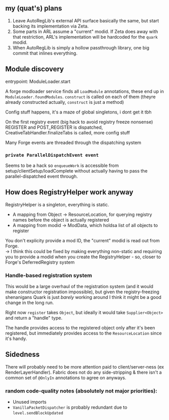 ## my (quat's) plans

1. Leave AutoRegLib's external API surface basically the same, but start backing its implementation via Zeta.
2. Some parts in ARL assume a "current" modid. If Zeta does away with that restriction, ARL's implementation will be hardcoded for the `quark` modid.
3. When AutoRegLib is simply a hollow passthrough library, one big commit that inlines everything.

## Module discovery

entrypoint: ModuleLoader.start

A forge modloader service finds all `LoadModule` annotations, these end up in `ModuleLoader.foundModules`. `construct` is called on each of them (theyre already constructed actually, `construct` is just a method)

Config stuff happens, it's a maze of global singletons, i dont get it tbh

On the first registry event (big hack to avoid registry freeze nonsense) REGISTER and POST_REGISTER is dispatched, CreativeTabHandler.finalizeTabs is called, more config stuff

Many Forge events are threaded through the dispatching system

### `private ParallelDispatchEvent event`

Seems to be a hack so `enqueueWork` is accessible from setup/clientSetup/loadComplete without actually having to pass the parallel-dispatched event through.

## How does RegistryHelper work anyway

RegistryHelper is a singleton, everything is static.

* A mapping from Object -> ResourceLocation, for querying registry names before the object is actually registered
* A mapping from modid -> ModData, which holdsa list of all objects to register

You don't explicity provide a mod ID, the "current" modid is read out from Forge.  
-> I think this could be fixed by making everything non-static and requiring you to provide a modid when you create the RegistryHelper - so, closer to Forge's DeferredRegistry system

### Handle-based registration system

This would be a large overhaul of the registration system (and it would make constructor registration impossible), but given the registry-freezing shenanigans Quark is just *barely* working around I think it might be a good change in the long run.

Right now `register` takes `Object`, but ideally it would take `Supplier<Object>` and return a "handle" type.

The handle provides access to the registered object only after it's been registered, but immediately provides access to the `ResourceLocation` since it's handy.

## Sidedness

There will probably need to be more attention paid to client/server-ness (ex RenderLayerHandler). Fabric does not do any side-stripping & there isn't a common set of `@OnlyIn` annotations to agree on anyways. 

### random code-quality notes (absolutely not major priorities):

* Unused imports
* `VanillaPacketDispatcher` is probably redundant due to `level.sendBlockUpdated`
